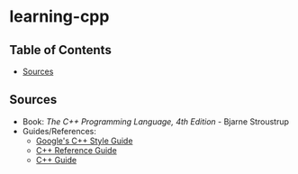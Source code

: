 # learning-cpp

## Table of Contents
* [Sources](#Sources)

## Sources
* Book: *The C++ Programming Language, 4th Edition* - Bjarne Stroustrup
* Guides/References:
    * [Google's C++ Style Guide](https://google.github.io/styleguide/cppguide.html)
    * [C++ Reference Guide](https://en.cppreference.com/w/)
    * [C++ Guide](https://www.learncpp.com/)

